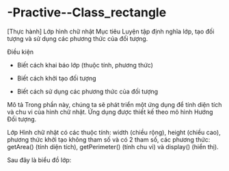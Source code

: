 # -Practive--Class_rectangle
[Thực hành] Lớp hình chữ nhật
Mục tiêu
Luyện tập định nghĩa lớp, tạo đối tượng và sử dụng các phương thức của đối tượng.

Điều kiện
- Biết cách khai báo lớp (thuộc tính, phương thức)

- Biết cách khởi tạo đối tượng

- Biết cách sử dụng các phương thức của đối tượng

Mô tả
Trong phần này, chúng ta sẽ phát triển một ứng dụng để tính diện tích và chu vi của hình chữ nhật. Ứng dụng được thiết kế theo mô hình Hướng Đối tượng.

Lớp Hình chữ nhật có các thuộc tính: width (chiều rộng), height (chiều cao), phương thức khởi tạo không tham số và có 2 tham số, các phương thức: getArea() (tính diện tích), getPerimeter() (tính chu vi) và display() (hiển thị).

Sau đây là biểu đồ lớp:

